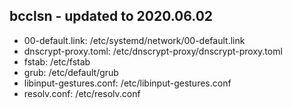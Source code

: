 ## bcclsn - updated to 2020.06.02

- 00-default.link:           /etc/systemd/network/00-default.link
- dnscrypt-proxy.toml:       /etc/dnscrypt-proxy/dnscrypt-proxy.toml
- fstab:                     /etc/fstab
- grub:                      /etc/default/grub
- libinput-gestures.conf:    /etc/libinput-gestures.conf
- resolv.conf:               /etc/resolv.conf
